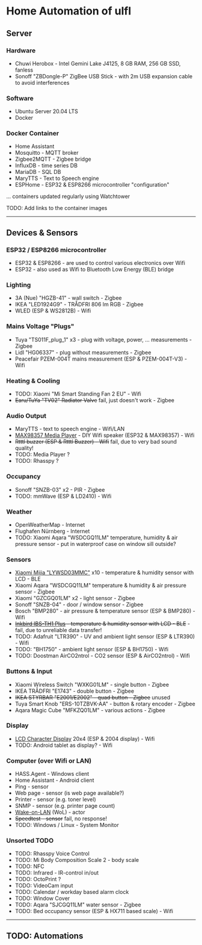 # Home Automation of ulfl

## Server

### Hardware

* Chuwi Herobox - Intel Gemini Lake J4125, 8 GB RAM, 256 GB SSD, fanless
* Sonoff "ZBDongle-P" ZigBee USB Stick - with 2m USB expansion cable to avoid interferences

### Software

* Ubuntu Server 20.04 LTS
* Docker

### Docker Container
* Home Assistant
* Mosquitto - MQTT broker
* Zigbee2MQTT - Zigbee bridge
* InfluxDB - time series DB
* MariaDB - SQL DB
* MaryTTS - Text to Speech engine
* ESPHome - ESP32 & ESP8266 microcontroller "configuration"

... containers updated regularly using Watchtower

TODO: Add links to the container images

------------------------

## Devices & Sensors

### ESP32 / ESP8266 microcontroller

* ESP32 & ESP8266 - are used to control various electronics over Wifi
* ESP32 - also used as Wifi to Bluetooth Low Energy (BLE) bridge

### Lighting

* 3A (Nue) "HGZB-41" - wall switch - Zigbee
* IKEA "LED1924G9" - TRÅDFRI 806 lm RGB - Zigbee
* WLED (ESP & WS2812B) - Wifi

### Mains Voltage "Plugs"

* Tuya "TS011F_plug_1" x3 - plug with voltage, power, ... measurements - Zigbee
* Lidl "HG06337" - plug without measurements - Zigbee
* Peacefair PZEM-004T mains measurement (ESP & PZEM-004T-V3) - Wifi

### Heating & Cooling

* TODO: Xiaomi "Mi Smart Standing Fan 2 EU" - Wifi
* <s>Earu/TuYa "TV02" Radiator Valve</s> fail, just doesn't work - Zigbee

### Audio Output

* MaryTTS - text to speech engine - Wifi/LAN
* [MAX98357 Media Player](MAX98357_Media_Player.md) - DIY Wifi speaker (ESP32 & MAX98357) - Wifi
* <s>Rtttl buzzer (ESP & Rtttl Buzzer) - Wifi</s> fail, due to very bad sound quality!
* TODO: Media Player ?
* TODO: Rhasspy ?

### Occupancy

* Sonoff "SNZB-03" x2 - PIR - Zigbee
* TODO: mmWave (ESP & LD2410) - Wifi

### Weather

* OpenWeatherMap - Internet
* Flughafen Nürnberg - Internet
* TODO: Xiaomi Aqara "WSDCGQ11LM" temperature, humidity & air pressure sensor - put in waterproof case on window sill outside?

### Sensors

* [Xiaomi Mijia "LYWSD03MMC"](Xiaomi_Mijia_LYWSD03MMC.md) x10 - temperature & humidity sensor with LCD - BLE
* Xiaomi Aqara "WSDCGQ11LM" temperature & humidity & air pressure sensor - Zigbee
* Xiaomi "GZCGQ01LM" x2 - light sensor - Zigbee
* Sonoff "SNZB-04" - door / window sensor - Zigbee
* Bosch "BMP280" - air pressure & temperature sensor (ESP & BMP280) - Wifi
* <s>[Inkbird IBS-TH1 Plus](Inkbird_IBS-TH1_Plus.md) - temperature & humidity sensor with LCD - BLE</s> - fail, due to unreliable data transfer!
* TODO: Adafruit "LTR390" -  UV and ambient light sensor (ESP & LTR390) - Wifi
* TODO: "BH1750" - ambient light sensor (ESP & BH1750) - Wifi
* TODO: Doostman AirCO2ntrol - CO2 sensor (ESP & AirCO2ntrol) - Wifi

### Buttons & Input

* Xiaomi Wireless Switch "WXKG01LM" - single button - Zigbee
* IKEA TRÅDFRI "E1743" - double button - Zigbee
* <s>IKEA STYRBAR "E2001/E2002" - quad button - Zigbee</s> unused
* Tuya Smart Knob "ERS-10TZBVK-AA" - button & rotary encoder - Zigbee
* Aqara Magic Cube "MFKZQ01LM" - various actions - Zigbee

### Display

* [LCD Character Display](LCD_Character_Display.md) 20x4 (ESP & 2004 display) - Wifi
* TODO: Android tablet as display? - Wifi

### Computer (over Wifi or LAN)

* HASS.Agent - Windows client
* Home Assistant - Android client
* Ping - sensor
* Web page - sensor (is web page available?)
* Printer - sensor (e.g. toner level)
* SNMP - sensor (e.g. printer page count)
* [Wake-on-LAN](Wake_on_LAN.md) (WoL) - actor
* <s>Speedtest - sensor</s> fail, no response!
* TODO: Windows / Linux - System Monitor

### Unsorted TODO

* TODO: Rhasspy Voice Control
* TODO: Mi Body Composition Scale 2 - body scale
* TODO: NFC
* TODO: Infrared - IR-control in/out
* TODO: OctoPrint ?
* TODO: VideoCam input
* TODO: Calendar / workday based alarm clock
* TODO: Window Cover
* TODO: Aqara "SJCGQ11LM" water sensor - Zigbee
* TODO: Bed occupancy sensor (ESP & HX711 based scale) - Wifi

-------------------------------

## TODO: Automations
